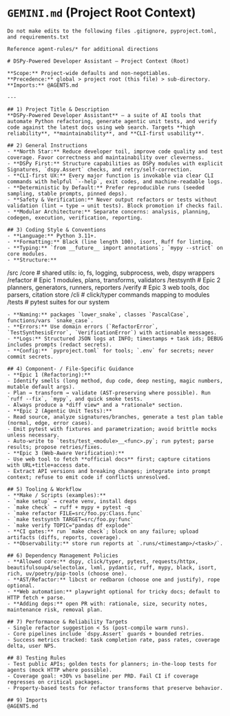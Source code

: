 
# `GEMINI.md` (Project Root Context)

    Do not make edits to the following files .gitignore, pyproject.toml, and requirements.txt

    Reference agent-rules/* for additional directions

    # DSPy‑Powered Developer Assistant — Project Context (Root)

    **Scope:** Project-wide defaults and non-negotiables.
    **Precedence:** global > project root (this file) > sub-directory.
    **Imports:** @AGENTS.md

    ---

    ## 1) Project Title & Description
    **DSPy‑Powered Developer Assistant** — a suite of AI tools that automate Python refactoring, generate agentic unit tests, and verify code against the latest docs using web search. Targets **high reliability**, **maintainability**, and **CLI-first usability**.

    ## 2) General Instructions
    - **North Star:** Reduce developer toil, improve code quality and test coverage. Favor correctness and maintainability over cleverness.
    - **DSPy First:** Structure capabilities as DSPy modules with explicit Signatures, `dspy.Assert` checks, and retry/self-correction.
    - **CLI-first UX:** Every major function is invokable via clear CLI commands with helpful `--help`, exit codes, and machine-readable logs.
    - **Deterministic by Default:** Prefer reproducible runs (seeded sampling, stable prompts, pinned deps).
    - **Safety & Verification:** Never output refactors or tests without validation (lint → type → unit tests). Block promotion if checks fail.
    - **Modular Architecture:** Separate concerns: analysis, planning, codegen, execution, verification, reporting.

    ## 3) Coding Style & Conventions
    - **Language:** Python 3.11+.
    - **Formatting:** Black (line length 100), isort, Ruff for linting.
    - **Typing:** `from __future__ import annotations`; `mypy --strict` on core modules.
    - **Structure:**

/src
/core # shared utils: io, fs, logging, subprocess, web, dspy wrappers
/refactor # Epic 1 modules, plans, transforms, validators
/testsynth # Epic 2 planners, generators, runners, reporters
/verify # Epic 3 web tools, doc parsers, citation store
/cli # click/typer commands mapping to modules
/tests # pytest suites for our system

    - **Naming:** packages `lower_snake`, classes `PascalCase`, functions/vars `snake_case`.
    - **Errors:** Use domain errors (`RefactorError`, `TestSynthesisError`, `VerificationError`) with actionable messages.
    - **Logs:** Structured JSON logs at INFO; timestamps + task ids; DEBUG includes prompts (redact secrets).
    - **Config:** `pyproject.toml` for tools; `.env` for secrets; never commit secrets.

    ## 4) Component- / File-Specific Guidance
    - **Epic 1 (Refactoring):**
    - Identify smells (long method, dup code, deep nesting, magic numbers, mutable default args).
    - Plan → transform → validate (AST-preserving where possible). Run `ruff --fix`, `mypy`, and quick smoke tests.
    - Always produce a *diff view* and a *rationale* section.
    - **Epic 2 (Agentic Unit Tests):**
    - Read source, analyze signatures/branches, generate a test plan table (normal, edge, error cases).
    - Emit pytest with fixtures and parametrization; avoid brittle mocks unless necessary.
    - Auto-write to `tests/test_<module>__<func>.py`; run pytest; parse results; propose retries/fixes.
    - **Epic 3 (Web‑Aware Verification):**
    - Use web tool to fetch **official docs** first; capture citations with URL+title+access date.
    - Extract API versions and breaking changes; integrate into prompt context; refuse to emit code if conflicts unresolved.

    ## 5) Tooling & Workflow
    - **Make / Scripts (examples):**
    - `make setup` → create venv, install deps
    - `make check` → ruff + mypy + pytest -q
    - `make refactor FILE=src/foo.py:Class.func`
    - `make testsynth TARGET=src/foo.py:func`
    - `make verify TOPIC="pandas df explode"`
    - **CI gates:** run `make check`; block on any failure; upload artifacts (diffs, reports, coverage).
    - **Observability:** store run reports at `.runs/<timestamp>/<task>/`.

    ## 6) Dependency Management Policies
    - **Allowed core:** dspy, click/typer, pytest, requests/httpx, beautifulsoup4/selectolax, lxml, pydantic, ruff, mypy, black, isort, rich, uv/poetry/pip-tools (choose one).
    - **AST/Refactor:** libcst or redbaron (choose one and justify), rope optional.
    - **Web automation:** playwright optional for tricky docs; default to HTTP fetch + parse.
    - **Adding deps:** open PR with: rationale, size, security notes, maintenance risk, removal plan.

    ## 7) Performance & Reliability Targets
    - Single refactor suggestion < 5s (post-compile warm runs).
    - Core pipelines include `dspy.Assert` guards + bounded retries.
    - Success metrics tracked: task completion rate, pass rates, coverage delta, user NPS.

    ## 8) Testing Rules
    - Test public APIs; golden tests for planners; in-the-loop tests for agents (mock HTTP where possible).
    - Coverage goal: +30% vs baseline per PRD. Fail CI if coverage regresses on critical packages.
    - Property-based tests for refactor transforms that preserve behavior.

    ## 9) Imports
    @AGENTS.md
